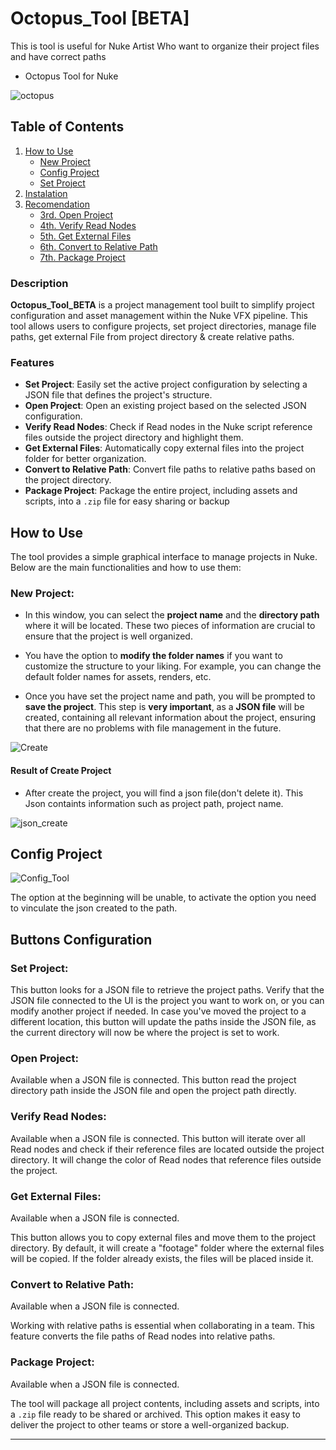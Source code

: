 # Octopus_Tool [BETA]
This is tool is useful for Nuke Artist Who want to organize their project files and have correct paths
- Octopus Tool for Nuke

![octopus](https://github.com/user-attachments/assets/0a20c4be-3d90-4fc1-b079-413dec9b1fd0)


## Table of Contents

1. [How to Use](#how-to-use)
   - [New Project](#new-project)
   - [Config Project](#config-project)
   - [Set Project](#set-project)
2. [Instalation](#how-to-use)
3. [Recomendation](#how-to-use)
   - [3rd. Open Project](#3rd-open-project)
   - [4th. Verify Read Nodes](#4th-verify-read-nodes)
   - [5th. Get External Files](#5th-get-external-files)
   - [6th. Convert to Relative Path](#6th-convert-to-relative-path)
   - [7th. Package Project](#7th-package-project)

### Description

**Octopus_Tool_BETA** is a project management tool built to simplify project configuration and asset management within the Nuke VFX pipeline. This tool allows users to configure projects, set project directories, manage file paths, get external File from project directory &  create relative paths.
### Features

- **Set Project**: Easily set the active project configuration by selecting a JSON file that defines the project's structure.
- **Open Project**: Open an existing project based on the selected JSON configuration.
- **Verify Read Nodes**: Check if Read nodes in the Nuke script reference files outside the project directory and highlight them.
- **Get External Files**: Automatically copy external files into the project folder for better organization.
- **Convert to Relative Path**: Convert file paths to relative paths based on the project directory.
- **Package Project**: Package the entire project, including assets and scripts, into a `.zip` file for easy sharing or backup


## How to Use

The tool provides a simple graphical interface to manage projects in Nuke. Below are the main functionalities and how to use them:

### New Project:

- In this window, you can select the **project name** and the **directory path** where it will be located. These two pieces of information are crucial to ensure that the project is well organized.

- You have the option to **modify the folder names** if you want to customize the structure to your liking. For example, you can change the default folder names for assets, renders, etc.

- Once you have set the project name and path, you will be prompted to **save the project**. This step is **very important**, as a **JSON file** will be created, containing all relevant information about the project, ensuring that there are no problems with file management in the future.

![Create](https://github.com/user-attachments/assets/aaa89e40-acfb-41d1-b716-8e9d19e2ddd3)

#### Result of Create Project
- After create the project, you will find a json file(don't delete it).
This Json containts information such as project path, project name. 
  
![json_create](https://github.com/user-attachments/assets/026f8498-ee3a-411d-b6d1-b1943514f3a6)


## Config Project

![Config_Tool](https://github.com/user-attachments/assets/04437246-ebbc-447a-a825-e8029958d60f)

The option at the beginning will be unable, to activate the option you need to vinculate the json created to the path.


## Buttons Configuration
### Set Project:
This button looks for a JSON file to retrieve the project paths.
Verify that the JSON file connected to the UI is the project you want to work on, or you can modify another project if needed.
In case you've moved the project to a different location, this button will update the paths inside the JSON file, as the current directory will now be where the project is set to work.

### Open Project:
   Available when a JSON file is connected.
This button read the project directory path inside the JSON file and open the project path directly.

### Verify Read Nodes:
   Available when a JSON file is connected.
This button will iterate over all Read nodes and check if their reference files are located outside the project directory.
It will change the color of Read nodes that reference files outside the project.



### Get External Files:
 Available when a JSON file is connected.

This button allows you to copy external files and move them to the project directory. By default, it will create a "footage" folder where the external files will be copied.
If the folder already exists, the files will be placed inside it.

### Convert to Relative Path:
Available when a JSON file is connected.

Working with relative paths is essential when collaborating in a team. This feature converts the file paths of Read nodes into relative paths.

### Package Project:
 Available when a JSON file is connected.
 
The tool will package all project contents, including assets and scripts, into a `.zip` file ready to be shared or archived.
This option makes it easy to deliver the project to other teams or store a well-organized backup.

---

